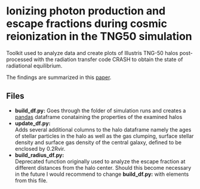# Ionizing photon production and escape fractions during cosmic reionization in the TNG50 simulation 

Toolkit used to analyze data and create plots of Illustris TNG-50 halos post-processed with the radiation transfer code CRASH to obtain the state of radiational equilibrium.

The findings are summarized in this <a href="https://arxiv.org/abs/2207.11278">paper</a>.

## Files

<ul>
    <li><b>build_df.py:</b> Goes through the folder of simulation runs and creates a <a href="https://pandas.pydata.org/">pandas</a> dataframe conataining the properties of the examined halos</li>
    <li><b>update_df.py:</b></li> Adds several additional columns to the halo dataframe namely the ages of stellar particles in the halo as well as the gas clumping, surface stellar density and surface gas density of the central galaxy, defined to be enclosed by 0.2Rvir.
    <li><b>build_radius_df.py:</b></li> Deprecated function originally used to analyze the escape fraction at different distances from the halo center. Should this become necessary in the future I would recommend to change <b>build_df.py:</b> with elements from this file.
    
</ul>  

